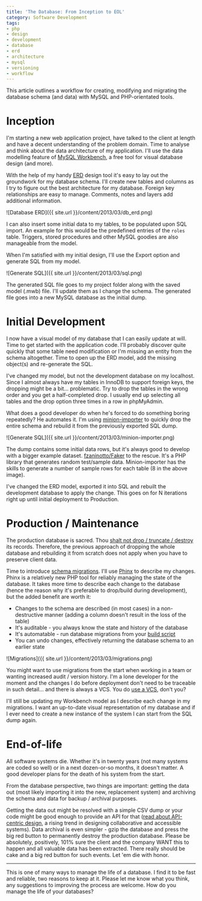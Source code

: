 ```yaml
---
title: 'The Database: From Inception to EOL'
category: Software Development
tags:
- php
- design
- development
- database
- erd
- architecture
- mysql
- versioning
- workflow
---
```


This article outlines a workflow for creating, modifying and migrating the database schema (and data) with MySQL and PHP-orientated tools.

<h1>Inception</h1>

I'm starting a new web application project, have talked to the client at length and have a decent understanding of the problem domain. Time to analyse and think about the data architecture of my application. I'll use the data modelling feature of <a href="http://www.mysql.com/products/workbench/">MySQL Workbench</a>, a free tool for visual database design (and more).

With the help of my handy <a href="http://en.wikipedia.org/wiki/Entity%E2%80%93relationship_model">ERD</a> design tool it's easy to lay out the groundwork for my database schema. I'll create new tables and columns as I try to figure out the best architecture for my database. Foreign key relationships are easy to manage. Comments, notes and layers add additional information.<br />

![Database ERD]({{ site.url }}/content/2013/03/db_erd.png)

I can also insert some initial data to my tables, to be populated upon SQL import. An example for this would be the predefined entries of the <code>roles</code> table. Triggers, stored procedures and other MySQL goodies are also manageable from the model.

When I'm satisfied with my initial design, I'll use the Export option and generate SQL from my model.

![Generate SQL]({{ site.url }}/content/2013/03/sql.png)

The generated SQL file goes to my project folder along with the saved model (.mwb) file. I'll update them as I change the schema. The generated file goes into a new MySQL database as the initial dump.

<h1>Initial Development</h1>

I now have a visual model of my database that I can easily update at will. Time to get started with the application code. I'll probably discover quite quickly that some table need modification or I'm missing an entity from the schema altogether. Time to open up the ERD model, add the missing object(s) and re-generate the SQL.

I've changed my model, but not the development database on my localhost. Since I almost always have my tables in InnoDB to support foreign keys, the dropping might be a bit... problematic. Try to drop the tables in the wrong order and you get a half-completed drop. I usually end up selecting all tables and the drop option three times in a row in phpMyAdmin.

What does a good developer do when he's forced to do something boring repeatedly? He automates it. I'm using <a href="https://github.com/anroots/kohana-minion-importer">minion-importer</a> to quickly drop the entire schema and rebuild it from the previously exported SQL dump.

![Generate SQL]({{ site.url }}/content/2013/03/minion-importer.png)

The dump contains some initial data rows, but it's always good to develop with a bigger example dataset. <a href="https://github.com/fzaninotto/Faker">fzaninotto/Faker</a> to the rescue. It's a PHP library that generates random test/sample data. Minion-importer has the skills to generate a number of sample rows for each table (8 in the above image).

I've changed the ERD model, exported it into SQL and rebuilt the development database to apply the change. This goes on for N iterations right up until initial deployment to Production.

<h1>Production / Maintenance</h1>

The production database is sacred. Thou <a href="http://devopsreactions.tumblr.com/post/40913477597/that-moment-when-you-realize-youve-deleted-production">shalt not drop / truncate / destroy</a> its records. Therefore, the previous approach of dropping the whole database and rebuilding it from scratch does not apply when you have to preserve client data.

Time to introduce <a href="http://en.wikipedia.org/wiki/Schema_migration">schema migrations</a>. I'll use <a href="http://phinx.org">Phinx</a> to describe my changes. Phinx is a relatively new PHP tool for reliably managing the state of the database. It takes more time to describe each change to the database (hence the reason why it's preferable to drop/build during development), but the added benefit are worth it:

<ul>
<li>Changes to the schema are described (in most cases) in a non-destructive manner (adding a column doesn't result in the loss of the table)</li>
<li>It's auditable - you always know the state and history of the database</li>
<li>It's automatable - run database migrations from your <a href="http://www.phing.info/">build script</a></li>
<li>You can undo changes, effectively returning the database schema to an earlier state</li>
</ul>

![Migrations]({{ site.url }}/content/2013/03/migrations.png)

You might want to use migrations from the start when working in a team or wanting increased audit / version history. I'm a lone developer for the moment and the changes I do before deployment don't need to be traceable in such detail... and there is always a VCS. You do <a href="http://devopsreactions.tumblr.com/post/36802261557/when-a-new-hire-asks-whether-he-should-use-git">use a VCS</a>, don't you?

I'll still be updating my Workbench model as I describe each change in my migrations. I want an up-to-date visual representation of my database and if I ever need to create a new instance of the system I can start from the SQL dump again.

<h1>End-of-life</h1>

All software systems die. Whether it's in twenty years (not many systems are coded so well) or in a next dozen-or-so months, it doesn't matter. A good developer plans for the death of his system from the start.

From the database perspective, two things are important: getting the data out (most likely importing it into the new, replacement system) and archiving the schema and data for backup / archival purposes.

Getting the data out might be resolved with a simple CSV dump or your code might be good enough to provide an API for that (<a href="http://waher.net/archives/1158">read about API-centric design</a>, a rising trend in designing collaborative and accessible systems). Data archival is even simpler - gzip the database and press the big red button to permanently destroy the production database. Please be absolutely, positively, 101% sure the client and the company WANT this to happen and all valuable data has been extracted. There really should be cake and a big red button for such events. Let 'em die with honor.

<hr />

This is one of many ways to manage the life of a database. I find it to be fast and reliable, two reasons to keep at it. Please let me know what you think, any suggestions to improving the process are welcome. How do you manage the life of your databases?

